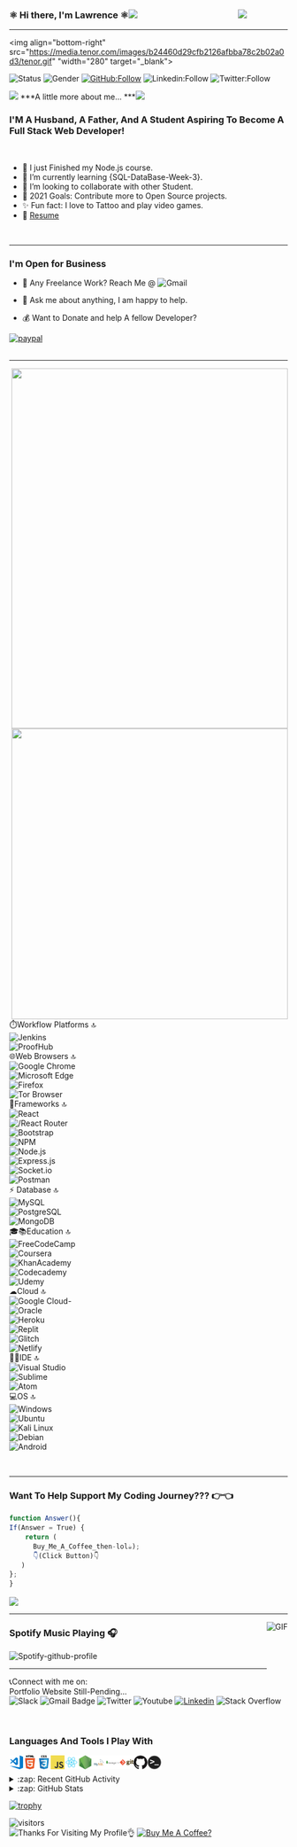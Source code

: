 <h3> <img align="right" src="http://31.media.tumblr.com/17fea920ff36ef4f5b877d5216a7aad9/tumblr_mo9xje8zZ41qcbiufo1_1280.gif"width="90" target="_blank">⚛️ Hi there, I'm Lawrence ⚛️<img src="https://i.pinimg.com/originals/2b/a2/43/2ba24339050547c296c33a9ca3207548.gif" width="70" target="_blank">
 </h3>
<hr/> 
 
<img align="bottom-right" src="https://media.tenor.com/images/b24460d29cfb2126afbba78c2b02a0d3/tenor.gif" "width="280" target="_blank">

<!--  https://i.pinimg.com/originals/66/83/3e/66833e07d6fb9eb5d724e47d0c814285.gif -->
![Status](https://img.shields.io/badge/Status-up-lightgreen) ![Gender](https://img.shields.io/badge/Gender-%F0%9F%A4%B5-blue)
[![GitHub:Follow](https://img.shields.io/github/followers/Lawrence?label=follow&style=social)](https://github.com/LawrenceBaatjies)
![Linkedin:Follow](https://img.shields.io/badge/-LawrenceBaatjies-blue?style=social-square&logo=Linkedin&logoColor=white&link=https://www.linkedin.com/in/lawrence-baatjies-a13904192/)
![Twitter:Follow](https://img.shields.io/twitter/follow/Jackwebber?style=social)
 
  <img src="https://media.giphy.com/media/iY8CRBdQXODJSCERIr/giphy.gif" width="30px">&nbsp;***A little more about me... ***<img src="https://media.giphy.com/media/VgCDAzcKvsR6OM0uWg/giphy.gif" width="60">  
 
 <h3>I'M A Husband, A Father, And A Student Aspiring To Become A Full Stack Web Developer!</h3>
<br /> 

 
 - 🔭 I just Finished my Node.js course.
- 🌱 I’m currently learning {SQL-DataBase-Week-3}.
- 👥 I’m looking to collaborate with other Student.
- 🥅 2021 Goals: Contribute more to Open Source projects.
- ✨ Fun fact: I love to Tattoo and play video games.
 - 📝 [Resume](https://drive.google.com/file/d/1ICWjr4tNzWeH5kGb34QkgoSMcEQ844Q2/view?usp=sharing)
<!-- <img align="right" width=200px height=200px alt="side_sticker" src="https://media.giphy.com/media/TEnXkcsHrP4YedChhA/giphy.gif" /> -->
<br />
<hr />
  <h3> I'm Open for Business </h3>

 - 💼 Any Freelance Work? Reach Me @ ![Gmail](https://img.shields.io/badge/-lawrencebaatjies47@gmail.com-c14438?style=plastic&logo=Gmail&logoColor=white&link=mailto:lawrencebaatjies47@gmail.com)

- 💬 Ask me about anything, I am happy to help.
- 💰 Want to Donate and help A fellow Developer? 
 
 [![paypal](https://www.paypalobjects.com/en_US/i/btn/btn_donateCC_LG.gif)](https://www.paypal.com/donate?hosted_button_id=22VPEEV2PZDD8)
 <br />
<br />
<hr />
 
<!--  [![Matrix SVG] -->
<img align="right" width=500px height=650px src="https://c.tenor.com/Z_Ah8rkdZ4YAAAAC/walking-code.gif"><br/>
 <img align="right" src='https://thumbs.gfycat.com/FinishedVariableCockroach-small.gif' allowfullscreen width='500' height='525'>

 
 ⏱️Workflow Platforms 🔝<br />
 ![Jenkins](https://img.shields.io/badge/Jenkins-D24939?style=social-the-badge&logo=Jenkins&logoColor=white)&nbsp;<br />
 ![ProofHub](https://img.shields.io/badge/ProofHub-D24939?style=social-the-badge&logo=ProofHub&logoColor=white)&nbsp;<br />
🌐Web Browsers 🔝 <br />
 ![Google Chrome](https://img.shields.io/badge/Google_chrome-4285F4?style=social-the-badge&logo=Google-chrome&logoColor=white)&nbsp;<br />
 ![Microsoft Edge](https://img.shields.io/badge/Microsoft_Edge-0078D7?style=social-the-badge&logo=Microsoft-edge&logoColor=white)&nbsp;<br />
 ![Firefox](https://img.shields.io/badge/Firefox_Browser-FF7139?style=social-the-badge&logo=Firefox-Browser&logoColor=white)&nbsp;<br />
 ![Tor Browser](https://img.shields.io/badge/Tor_Browser-7D4698?style=social-the-badge&logo=Tor-Browser&logoColor=white)&nbsp;<br />
🚀Frameworks 🔝<br />
 ![React](https://img.shields.io/badge/React-20232A?style=social-the-badge&logo=react&logoColor=61DAFB)&nbsp;<br />
 ![/React Router](https://img.shields.io/badge/React_Router-CA4245?style=social-the-badge&logo=react-router&logoColor=white)<br />
 ![Bootstrap](https://img.shields.io/badge/Bootstrap-563D7C?style=social-the-badge&logo=bootstrap&logoColor=white)<br />
 ![NPM](https://img.shields.io/badge/npm-CB3837?style=social-the-badge&logo=npm&logoColor=white)<br />
 ![Node.js](https://img.shields.io/badge/Node.js-339933?style=social-the-badge&logo=nodedotjs&logoColor=white)<br />
 ![Express.js](https://img.shields.io/badge/Express.js-000000?style=social-the-badge&logo=express&logoColor=white)<br />
 ![Socket.io](https://img.shields.io/badge/Socket.io-010101?&style=social-the-badge&logo=Socket.io&logoColor=white)<br />
 ![Postman](https://img.shields.io/badge/Postman-FF6C37?style=for-social-badge&logo=Postman&logoColor=white)<br />
 ⚡ Database 🔝<br />
 ![MySQL](https://img.shields.io/badge/MySQL-00000F?style=social-the-badge&logo=mysql&logoColor=white)<br />
 ![PostgreSQL](https://img.shields.io/badge/PostgreSQL-316192?style=social-the-badge&logo=postgresql&logoColor=white)<br />
 ![MongoDB](https://img.shields.io/badge/MongoDB-4EA94B?style=social-the-badge&logo=mongodb&logoColor=white)<br />
🎓📚Education 🔝<br />
 ![FreeCodeCamp](https://img.shields.io/badge/free%20code%20camp-27273D?style=social-the-badge&logo=freecodecamp&logoColor=white)<br />
 ![Coursera](https://img.shields.io/badge/Coursera-0056D2?style=social-the-badge&logo=Coursera&logoColor=white)<br />
 ![KhanAcademy](https://img.shields.io/badge/Khan%20Academy-14BF96?style=social-the-badge&logo=Khan%20Academy&logoColor=white)<br />
 ![Codecademy](https://img.shields.io/badge/Codecademy-FFF0E5?style=social-the-badge&logo=codecademy&logoColor=303347)<br />
 ![Udemy](https://img.shields.io/badge/Udemy-EC5252?style=social-the-badge&logo=Udemy&logoColor=white)<br />
☁Cloud 🔝<br />
 ![Google Cloud-](https://img.shields.io/badge/Google_Cloud-4285F4?style=social-the-badge&logo=google-cloud&logoColor=white)<br />
 ![Oracle](https://img.shields.io/badge/Oracle-F80000?style=social-the-badge&logo=oracle&logoColor=black)<br />
 ![Heroku](https://img.shields.io/badge/Heroku-430098?style=social-the-badge&logo=heroku&logoColor=white)<br />
 ![Replit](https://img.shields.io/badge/replit-667881?style=social-the-badge&logo=replit&logoColor=white)<br />
 ![Glitch](https://img.shields.io/badge/Glitch-2800ff?style=social-the-badge&logo=glitch&logoColor=white)<br />
 ![Netlify](https://img.shields.io/badge/Netlify-00C7B7?style=social-the-badge&logo=netlify&logoColor=white)<br />
👩‍💻IDE 🔝<br />
 ![Visual Studio](https://img.shields.io/badge/Visual_Studio-5C2D91?style=social-the-badge&logo=visual%20studio&logoColor=white)<br />
 ![Sublime](https://img.shields.io/badge/sublime_text-%23575757.svg?&style=social-the-badge&logo=sublime-text&logoColor=important)<br />
 ![Atom](https://img.shields.io/badge/Atom-66595C?style=social-the-badge&logo=Atom&logoColor=white)<br />
💻OS 🔝<br />
 ![Windows](https://img.shields.io/badge/Windows-0078D6?style=social-the-badge&logo=windows&logoColor=white)<br />
 ![Ubuntu](https://img.shields.io/badge/Ubuntu-E95420?style=fsocialor-the-badge&logo=ubuntu&logoColor=white)<br />
 ![Kali Linux](https://img.shields.io/badge/Kali_Linux-1793D1?style=social-the-badge&logo=kali-linux&logoColor=white)<br />
 ![Debian](https://img.shields.io/badge/Debian-A81D33?style=social-the-badge&logo=debian&logoColor=white)<br />
 ![Android](https://img.shields.io/badge/Android-3DDC84?style=social-the-badge&logo=android&logoColor=white)<br />

<!-- <iframe src="https://open.spotify.com/embed/user/ajlcefi3wtwgg3fb5yxgkypn7/playlist/2FXahyzDPUrlPnk1omEuvN" width="300" height="380" frameborder="0" allowtransparency="true" allow="encrypted-media"></iframe> -->

 <br />
 <hr />
 <h3> Want To Help Support My Coding Journey??? 👉👈</h3>
 
 ```javascript
 function Answer(){
 If(Answer = True) {
     return ( 
       Buy_Me_A_Coffee_then-lol☕);
       👇(Click Button)👇
    )
 }; 
}
```

 <a href="https://www.buymeacoffee.com/lawrence.fred"><img  align='center' src="https://img.buymeacoffee.com/button-api/?text=Buy me a coffee&emoji=&slug=lawrence.fred&button_colour=5F7FFF&font_colour=ffffff&font_family=Comic&outline_colour=000000&coffee_colour=FFDD00"></a>
</p> 
<!--  Build your own URL:
https://img.shields.io/badge/{TEXT}-{HEX-COLOR}?style=for-the-badge&logo={LOGO-NAME}&logoColor=white -->
<hr /> 
                                   <img align="right" alt="GIF" height="130px" src="https://media.giphy.com/media/J5B1Y8QZnzXXbLQIBu/giphy.gif"/>
<h3> Spotify Music Playing 🎧</h3> 

![Spotify-github-profile](https://spotify-github-profile.vercel.app/api/view?uid=ajlcefi3wtwgg3fb5yxgkypn7&cover_image=true&theme=novatorem)
<hr />

📞Connect with me on:<br />
Portfolio Website Still-Pending...<br />
![Slack](https://img.shields.io/badge/Slack-4A154B?style=social-the-badge&logo=slack&logoColor=white)
![Gmail Badge](https://img.shields.io/badge/Gmail-D14836?style=social-the-badge&logo=gmail&logoColor=white=mailto:lawrencebaatjies47@gmail.com)
![Twitter](https://img.shields.io/badge/Twitter-1DA1F2?style=social-the-badge&logo=twitter&logoColor=white) 
![Youtube](https://img.shields.io/badge/Youtube-E4405F?style=social-the-badge&logo=youtube&logoColor=white)
[![Linkedin](https://img.shields.io/badge/LinkedIn-0077B5?style=social-the-badge&logo=linkedin&logoColor=white)](https://www.linkedin.com/in/lawrence-baatjies-a13904192)
![Stack Overflow](https://img.shields.io/badge/Stack_Overflow-FE7A16?style=social-the-badge&logo=stack-overflow&logoColor=white)

<br/>
 <h3>Languages And Tools I Play With</h3>

<img align="left" alt="Visual Studio Code" width="25px" src="https://raw.githubusercontent.com/github/explore/80688e429a7d4ef2fca1e82350fe8e3517d3494d/topics/visual-studio-code/visual-studio-code.png" />
<img align="left" alt="HTML5" width="25px" src="https://raw.githubusercontent.com/github/explore/80688e429a7d4ef2fca1e82350fe8e3517d3494d/topics/html/html.png" />
<img align="left" alt="CSS3" width="25px" src="https://raw.githubusercontent.com/github/explore/80688e429a7d4ef2fca1e82350fe8e3517d3494d/topics/css/css.png" />
<img align="left" alt="JavaScript" width="25px" src="https://raw.githubusercontent.com/github/explore/80688e429a7d4ef2fca1e82350fe8e3517d3494d/topics/javascript/javascript.png" />
<img align="left" alt="React" width="25px" src="https://raw.githubusercontent.com/github/explore/80688e429a7d4ef2fca1e82350fe8e3517d3494d/topics/react/react.png" />
<img align="left" alt="Node.js" width="25px" src="https://raw.githubusercontent.com/github/explore/80688e429a7d4ef2fca1e82350fe8e3517d3494d/topics/nodejs/nodejs.png" />
<img align="left" alt="MySQL" width="25px" src="https://raw.githubusercontent.com/github/explore/80688e429a7d4ef2fca1e82350fe8e3517d3494d/topics/mysql/mysql.png" />
<img align="left" alt="MongoDB" width="25px" src="https://raw.githubusercontent.com/github/explore/80688e429a7d4ef2fca1e82350fe8e3517d3494d/topics/mongodb/mongodb.png" />
<img align="left" alt="Git" width="25px" src="https://raw.githubusercontent.com/github/explore/80688e429a7d4ef2fca1e82350fe8e3517d3494d/topics/git/git.png" />
<img align="left" alt="GitHub" width="25px" src="https://raw.githubusercontent.com/github/explore/78df643247d429f6cc873026c0622819ad797942/topics/github/github.png" />
<img align="left" alt="Terminal" width="25px" src="https://raw.githubusercontent.com/github/explore/80688e429a7d4ef2fca1e82350fe8e3517d3494d/topics/terminal/terminal.png" />
<br/>

<br />
<details>

<summary>:zap: Recent GitHub Activity</summary>

  <!--START_SECTION:activity-->
1. 🗣 Commented on [#3](https://github.com/codeSTACKr/codestackr-vscode-theme/issues/3) in [codeSTACKr/codestackr-vscode-theme](https://github.com/codeSTACKr/codestackr-vscode-theme)
2. 🎉 Merged PR [#8](https://github.com/codeSTACKr/codestackr-vscode-theme/pull/8) in [codeSTACKr/codestackr-vscode-theme](https://github.com/codeSTACKr/codestackr-vscode-theme)
3. 🗣 Commented on [#7](https://github.com/codeSTACKr/free-developer-resources/issues/7) in [codeSTACKr/free-developer-resources](https://github.com/codeSTACKr/free-developer-resources)
4. 🗣 Commented on [#6](https://github.com/codeSTACKr/free-developer-resources/issues/6) in [codeSTACKr/free-developer-resources](https://github.com/codeSTACKr/free-developer-resources)
5. 🎉 Merged PR [#6](https://github.com/codeSTACKr/free-developer-resources/pull/6) in [codeSTACKr/free-developer-resources](https://github.com/codeSTACKr/free-developer-resources)

</details>


<!-- <script data-name="BMC-Widget" data-cfasync="false" src="https://cdnjs.buymeacoffee.com/1.0.0/widget.prod.min.js" data-id="lawrence.fred" data-description="Support me on Buy me a coffee!" data-message="Thank you for your support and buy me a coffee." data-color="#5F7FFF" data-position="Right" data-x_margin="18" data-y_margin="18"></script>
 -->

<details>
  <summary>:zap: GitHub Stats</summary>



![Lines of code](https://img.shields.io/badge/From%20Hello%20World%20I%27ve%20Written-3.1%20million%20lines%20of%20code-blue)

**🐱 My Github Data** 

> 🏆 235 Contributions in the Year 2021 
 > 
> 📜 32 Public Repositories
 > 
> 🔑 1 Private Repositories 
 
**Programming Language Proficiency**
```text
HTML         ███████████████████████░░░░░░  
CSS          █████████████████████░░░░   
JavaScript   █████████████████░░░░░ 
React        ████████░░░░░░░░░░░░░░░░░ 
JQuery       █████░░░░░░ 
```
  <!--END_SECTION:activity-->
 <hr />

 ![Profile Views](http://img.shields.io/badge/Profile%20Views-10-blue)
![Lawrence's github stats](https://github-readme-stats.vercel.app/api?username=LawrenceBaatjies&show_icons=true&title_color=fff&icon_color=79ff97&text_color=9f9f9f&bg_color=151515)


</details>

[![trophy](https://github-profile-trophy.vercel.app/?username=LawrenceBaatjies&theme=onedark)](https://github.com/ryo-ma/github-profile-trophy)
 <br />

 ![visitors](https://visitor-badge.glitch.me/badge?page_id=page.id) <br/> <img height="100" alt="Thanks For Visiting My Profile👌" width="100%" src="https://raw.githubusercontent.com/BrunnerLivio/brunnerlivio/master/images/marquee.svg" /> <a href="https://www.buymeacoffee.com/lawrence.fred" target="_blank"> <img src="https://cdn.buymeacoffee.com/buttons/v2/default-red.png" alt="Buy Me A Coffee?" width="180" ></a>
